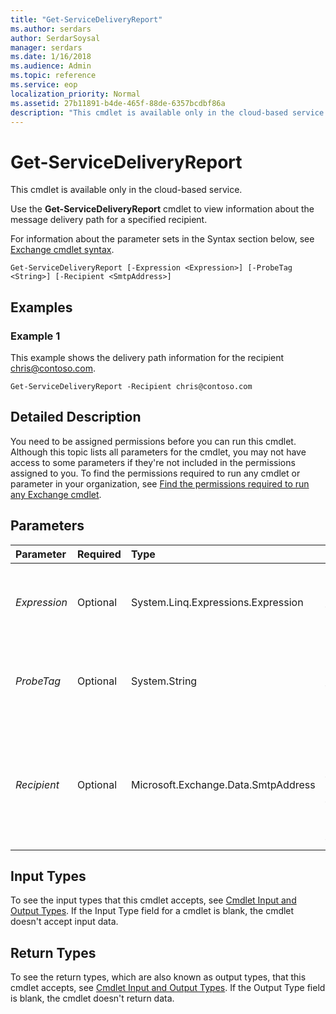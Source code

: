 ```yaml
---
title: "Get-ServiceDeliveryReport"
ms.author: serdars
author: SerdarSoysal
manager: serdars
ms.date: 1/16/2018
ms.audience: Admin
ms.topic: reference
ms.service: eop
localization_priority: Normal
ms.assetid: 27b11891-b4de-465f-88de-6357bcdbf86a
description: "This cmdlet is available only in the cloud-based service."
---
```


# Get-ServiceDeliveryReport

This cmdlet is available only in the cloud-based service. 
  
Use the **Get-ServiceDeliveryReport** cmdlet to view information about the message delivery path for a specified recipient.
  
For information about the parameter sets in the Syntax section below, see [Exchange cmdlet syntax](https://technet.microsoft.com/library/bb123552.aspx). 
  
```
Get-ServiceDeliveryReport [-Expression <Expression>] [-ProbeTag <String>] [-Recipient <SmtpAddress>]

```

## Examples
<a name="Examples"> </a>

### Example 1

This example shows the delivery path information for the recipient chris@contoso.com.
  
```
Get-ServiceDeliveryReport -Recipient chris@contoso.com
```

## Detailed Description
<a name="DetailedDescription"> </a>

You need to be assigned permissions before you can run this cmdlet. Although this topic lists all parameters for the cmdlet, you may not have access to some parameters if they're not included in the permissions assigned to you. To find the permissions required to run any cmdlet or parameter in your organization, see [Find the permissions required to run any Exchange cmdlet](https://technet.microsoft.com/library/mt432940.aspx).
  
## Parameters
<a name="DetailedDescription"> </a>

|**Parameter**|**Required**|**Type**|**Description**|
|:-----|:-----|:-----|:-----|
| _Expression_ <br/> |Optional  <br/> |System.Linq.Expressions.Expression  <br/> |This parameter is reserved for internal Microsoft use.  <br/> |
| _ProbeTag_ <br/> |Optional  <br/> |System.String  <br/> |This parameter is reserved for internal Microsoft use.  <br/> |
| _Recipient_ <br/> |Optional  <br/> |Microsoft.Exchange.Data.SmtpAddress  <br/> |The  _Recipient_ parameter specifies the email address of the recipient you want to test. <br/> |
   
## Input Types
<a name="InputTypes"> </a>

To see the input types that this cmdlet accepts, see [Cmdlet Input and Output Types](http://go.microsoft.com/fwlink/p/?linkId=616387). If the Input Type field for a cmdlet is blank, the cmdlet doesn't accept input data. 
  
## Return Types
<a name="ReturnTypes"> </a>

To see the return types, which are also known as output types, that this cmdlet accepts, see [Cmdlet Input and Output Types](http://go.microsoft.com/fwlink/p/?linkId=616387). If the Output Type field is blank, the cmdlet doesn't return data. 
  

